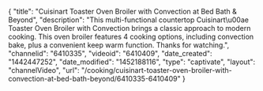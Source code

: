 {
    "title": "Cuisinart Toaster Oven Broiler with Convection at Bed Bath & Beyond",
    "description": "This multi-functional countertop Cuisinart\u00ae Toaster Oven Broiler with Convection brings a classic approach to modern cooking. This oven broiler features 4 cooking options, including convection bake, plus a convenient keep warm function. Thanks for watching.",
    "channelid": "6410335",
    "videoid": "6410409",
    "date_created": "1442447252",
    "date_modified": "1452188116",
    "type": "captivate",
    "layout": "channelVideo",
    "url": "\/cooking\/cuisinart-toaster-oven-broiler-with-convection-at-bed-bath-beyond\/6410335-6410409"
}